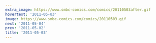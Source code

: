 ```yaml
---
extra_image: https://www.smbc-comics.com/comics/20110503after.gif
hovertext: '2011-05-03'
image: https://www.smbc-comics.com/comics/20110503.gif
next: '2011-05-04'
prev: '2011-05-02'
title: '2011-05-03'
---
```

